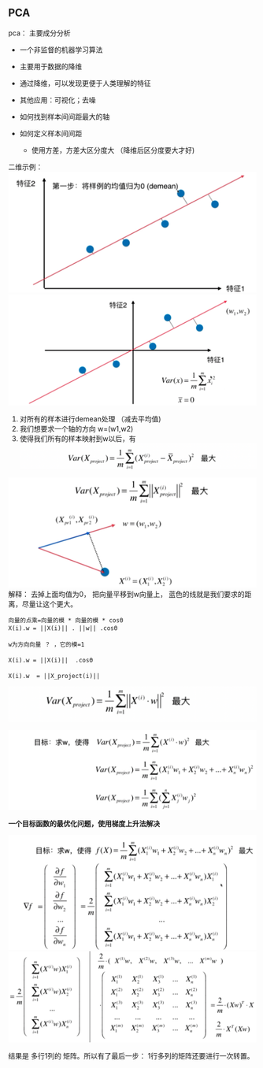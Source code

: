 ## PCA 

pca： 主要成分分析
- 一个非监督的机器学习算法
- 主要用于数据的降维
- 通过降维，可以发现更便于人类理解的特征
- 其他应用：可视化；去噪


- 如何找到样本间间距最大的轴
- 如何定义样本间间距
  - 使用方差，方差大区分度大 （降维后区分度要大才好)


二维示例： 
![](images/ml_39.png)
![](images/ml_40.png)


1. 对所有的样本进行demean处理 （减去平均值)
2. 我们想要求一个轴的方向 w=(w1,w2)
3. 使得我们所有的样本映射到w以后，有
![](images/ml_41.png)


![](images/ml_42.png)
解释： 去掉上面均值为0， 把向量平移到w向量上， 蓝色的线就是我们要求的距离，尽量让这个更大。

```text
向量的点乘=向量的模 * 向量的模 * cosΘ
X(i).w = ||X(i)|| . ||w|| .cosΘ

w为方向向量 ？ ，它的模=1

X(i).w = ||X(i)||  .cosΘ

X(i).w  = ||X_project(i)||
```
![](images/ml_43.png)

![](images/ml_44.png)

**一个目标函数的最优化问题，使用梯度上升法解决**

![](images/ml_45.png )
![](images/ml_46.png )

结果是 多行1列的 矩阵。所以有了最后一步： 1行多列的矩阵还要进行一次转置。





 